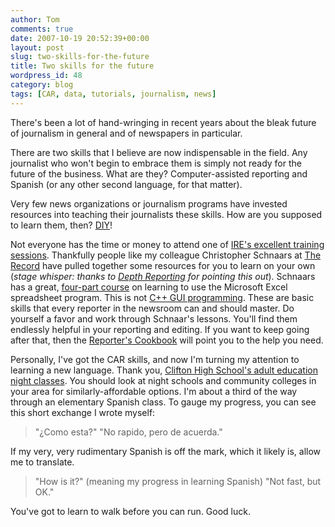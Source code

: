 ```yaml
---
author: Tom
comments: true
date: 2007-10-19 20:52:39+00:00
layout: post
slug: two-skills-for-the-future
title: Two skills for the future
wordpress_id: 48
category: blog
tags: [CAR, data, tutorials, journalism, news]
---
```


There's been a lot of hand-wringing in recent years about the bleak future of journalism in general and of newspapers in particular.

There are two skills that I believe are now indispensable in the field. Any journalist who won't begin to embrace them is simply not ready for the future of the business. What are they? Computer-assisted reporting and Spanish (or any other second language, for that matter).

Very few news organizations or journalism programs have invested resources into teaching their journalists these skills. How are you supposed to learn them, then? [DIY](http://en.wikipedia.org/wiki/Do_it_yourself)!

Not everyone has the time or money to attend one of [IRE's excellent training sessions](http://www.ire.org/training/otr.php). Thankfully people like my colleague Christopher Schnaars at [The Record](http://www.northjersey.com) have pulled together some resources for you to learn on your own (_stage whisper: thanks to [Depth Reporting](http://www.depthreporting.com/2007/10/free-excel-training-course-at-reporters.html) for pointing this out_).  Schnaars has a great, [four-part course](http://www.forjournalists.com/cookbook/media/ExcelTraining.zip) on learning to use the Microsoft Excel spreadsheet program. This is not [C++ GUI programming](http://www.youtube.com/watch?v=D4sOFVAR87I). These are basic skills that every reporter in the newsroom can and should master. Do yourself a favor and work through Schnaar's lessons. You'll find them endlessly helpful in your reporting and editing. If you want to keep going after that, then the [Reporter's Cookbook](http://forjournalists.com/cookbook/index.php?title=Main_Page) will point you to the help you need.

Personally, I've got the CAR skills, and now I'm turning my attention to learning a new language. Thank you, [Clifton High School's adult education night classes](http://www.clifton.k12.nj.us/adulteducation.asp). You should look at night schools and community colleges in your area for similarly-affordable options. I'm about a third of the way through an elementary Spanish class. To gauge my progress, you can see this short exchange I wrote myself:


> "¿Como esta?"
"No rapido, pero de acuerda."


If my very, very rudimentary Spanish is off the mark, which it likely is, allow me to translate.


> "How is it?" (meaning my progress in learning Spanish)
"Not fast, but OK."


You've got to learn to walk before you can run. Good luck.
